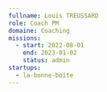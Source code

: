 ```yaml
---
fullname: Louis TREUSSARD 
role: Coach PM
domaine: Coaching
missions:
  - start: 2022-08-01
    end: 2023-01-02
    status: admin
startups:
  - la-bonne-boite
---
```


